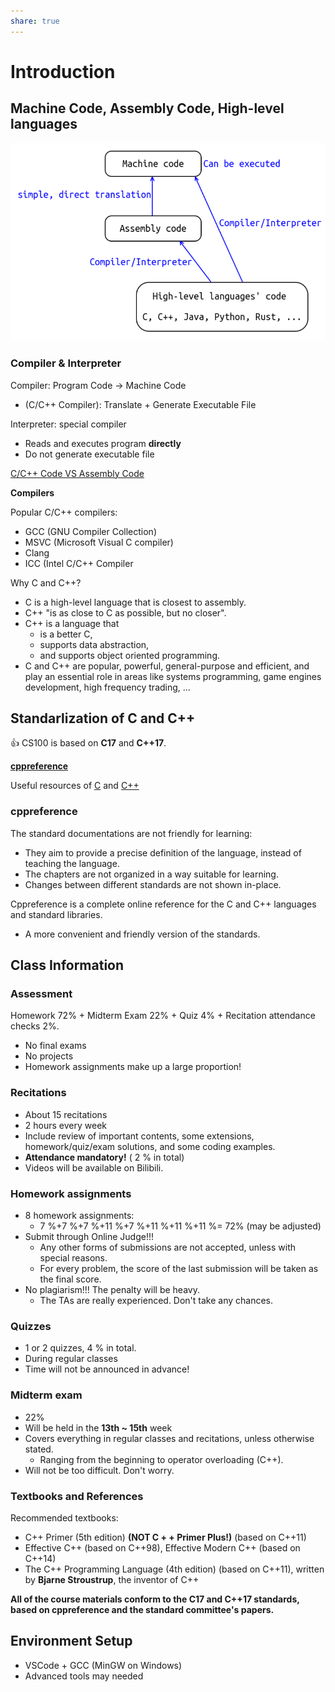 ```yaml
---
share: true
---
```


# Introduction

## Machine Code, Assembly Code, High-level languages

![../res/Pasted image 20240226082842.png](../res/Pasted%20image%2020240226082842.png)

### Compiler & Interpreter

Compiler: Program Code -> Machine Code

- (C/C++ Compiler): Translate + Generate Executable File

Interpreter: special compiler

- Reads and executes program **directly**
- Do not generate executable file

[C/C++ Code VS Assembly Code](https://godbolt.org/z/4zWKhvd1P)

**Compilers**

Popular C/C++ compilers:

- GCC (GNU Compiler Collection)
- MSVC (Microsoft Visual C compiler)
- Clang
- ICC (Intel C/C++ Compiler

Why C and C++?

- C is a high-level language that is closest to assembly.
- C++ "is as close to C as possible, but no closer".
- C++ is a language that
	- is a better C,
	- supports data abstraction,
	- and supports object oriented programming.
- C and C++ are popular, powerful, general-purpose and efficient, and play an essential role in areas like systems programming, game engines development, high frequency trading, ...

## Standarlization of C and C++

👍 CS100 is based on **C17** and **C++17**.

[**cppreference**](https://www.cppreference.com)

Useful resources of [C](https://en.cppreference.com/w/c/links) and [C++](https://en.cppreference.com/w/c/links)

### cppreference

The standard documentations are not friendly for learning:

- They aim to provide a precise definition of the language, instead of teaching the language.
- The chapters are not organized in a way suitable for learning.
- Changes between different standards are not shown in-place.

Cppreference is a complete online reference for the C and C++ languages and standard libraries.

- A more convenient and friendly version of the standards.

## Class Information

### Assessment

Homework 72% + Midterm Exam 22% + Quiz 4% + Recitation attendance checks 2%.

- No final exams
- No projects
- Homework assignments make up a large proportion!

### Recitations

- About 15 recitations
- 2 hours every week
- Include review of important contents, some extensions, homework/quiz/exam solutions, and some coding examples.
- **Attendance mandatory!** ( 2 % in total)
- Videos will be available on Bilibili.

### Homework assignments

- 8 homework assignments:
	-  7 %+7 %+7 %+11 %+7 %+11 %+11 %+11 %= 72% (may be adjusted)
- Submit through Online Judge!!!
	- Any other forms of submissions are not accepted, unless with special reasons.
	- For every problem, the score of the last submission will be taken as the final score.
- No plagiarism!!! The penalty will be heavy.
	- The TAs are really experienced. Don't take any chances.

### Quizzes

- 1 or 2 quizzes, 4 % in total.
- During regular classes
- Time will not be announced in advance!

### Midterm exam

- 22%
- Will be held in the **13th ~ 15th** week
- Covers everything in regular classes and recitations, unless otherwise stated.
	- Ranging from the beginning to operator overloading (C++).
- Will not be too difficult. Don't worry.

### Textbooks and References

Recommended textbooks:

- C++ Primer (5th edition) **(NOT C + + Primer Plus!)** (based on C++11)
- Effective C++ (based on C++98), Effective Modern C++ (based on C++14)
- The C++ Programming Language (4th edition) (based on C++11), written by **Bjarne Stroustrup**, the inventor of C++

**All of the course materials conform to the C17 and C++17 standards, based on cppreference and the standard committee's papers.**

## Environment Setup

- VSCode + GCC (MinGW on Windows)
- Advanced tools may needed